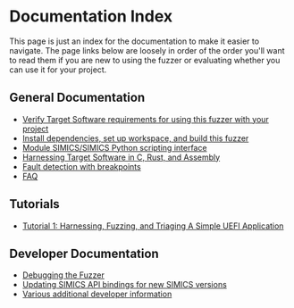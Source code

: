 # Documentation Index

This page is just an index for the documentation to make it easier to navigate. The
page links below are loosely in order of the order you'll want to read them if you are
new to using the fuzzer or evaluating whether you can use it for your project.

## General Documentation

- [Verify Target Software requirements for using this fuzzer with your project](./Requirements.md)
- [Install dependencies, set up workspace, and build this fuzzer](./Setup.md)
- [Module SIMICS/SIMICS Python scripting interface](./ModuleApi.md)
- [Harnessing Target Software in C, Rust, and Assembly](./Harnessing.md)
- [Fault detection with breakpoints](./Breakpoints.md)
- [FAQ](./FAQ.md)

## Tutorials

- [Tutorial 1: Harnessing, Fuzzing, and Triaging A Simple UEFI Application](./HarnessingUEFISimple.md)

## Developer Documentation

- [Debugging the Fuzzer](./DebuggingFuzzer.md)
- [Updating SIMICS API bindings for new SIMICS versions](./UpdateBindings.md)
- [Various additional developer information](./DevGuide.md)